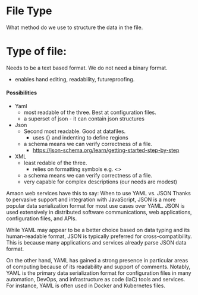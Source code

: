 # File Type
What method do we use to structure the data in the file.

# Type of file:
Needs to be a text based format. We do not need a binary format.
 - enables hand editing, readability, futureproofing.

#### Possibilities
 - Yaml
   - most readable of the three. Best at configuration files.
   - a superset of json - it can contain json structures
 - Json
   - Second most readable. Good at datafiles.
      - uses {} and indenting to define regions
   - a schema means we can verify correctness of a file.
      - https://json-schema.org/learn/getting-started-step-by-step
 - XML
   - least redable of the three.
      - relies on formatting symbols e.g. <>
   - a schema means we can verify correctness of a file.
   - very capable for complex descriptions (our needs are modest)

Amaon web services have this to say:
When to use YAML vs. JSON
Thanks to pervasive support and integration with JavaScript, JSON is a more popular data serialization format for most use cases over YAML. JSON is used extensively in distributed software communications, web applications, configuration files, and APIs.

While YAML may appear to be a better choice based on data typing and its human-readable format, JSON is typically preferred for cross-compatibility. This is because many applications and services already parse JSON data format.

On the other hand, YAML has gained a strong presence in particular areas of computing because of its readability and support of comments. Notably, YAML is the primary data serialization format for configuration files in many automation, DevOps, and infrastructure as code (IaC) tools and services. For instance, YAML is often used in Docker and Kubernetes files.
